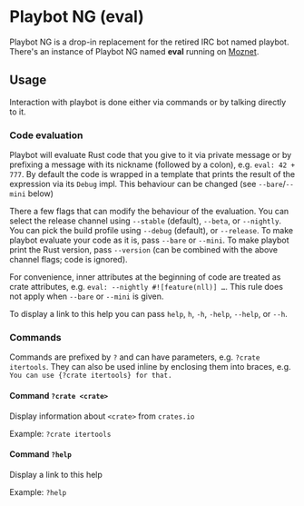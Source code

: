 # Playbot NG (eval)

Playbot NG is a drop-in replacement for the retired IRC bot named playbot.
There's an instance of Playbot NG named **eval** running on
[Moznet](https://wiki.mozilla.org/IRC).

## Usage

Interaction with playbot is done either via commands
or by talking directly to it.

### Code evaluation

Playbot will evaluate Rust code that you give to it via private message or
by prefixing a message with its nickname (followed by a colon),
e.g. `eval: 42 + 777`.
By default the code is wrapped in a template that prints the result of the
expression via its `Debug` impl.
This behaviour can be changed (see `--bare`/`--mini` below)

There a few flags that can modify the behaviour of the evaluation.
You can select the release channel using `--stable` (default), `--beta`,
or `--nightly`.
You can pick the build profile using `--debug` (default), or `--release`.
To make playbot evaluate your code as it is, pass `--bare` or `--mini`.
To make playbot print the Rust version, pass `--version` (can be combined with the above channel flags; code is ignored).

For convenience, inner attributes at the beginning of code are treated as crate attributes, e.g. `eval: --nightly #![feature(nll)] …`.
This rule does not apply when `--bare` or `--mini` is given.

To display a link to this help you can pass `help`, `h`, `-h`, `-help`, `--help`, or `--h`.

### Commands

Commands are prefixed by `?` and can have parameters,
e.g. `?crate itertools`.
They can also be used inline by enclosing them into braces,
e.g. `You can use {?crate itertools} for that.`

#### Command `?crate <crate>`

Display information about `<crate>` from `crates.io`

Example: `?crate itertools`

#### Command `?help`

Display a link to this help

Example: `?help`
